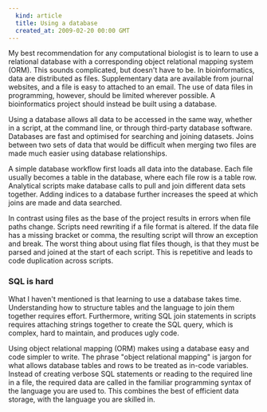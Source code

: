 ```yaml
---
  kind: article
  title: Using a database
  created_at: 2009-02-20 00:00 GMT
---
```

My best recommendation for any computational biologist is to learn to use a relational database with a corresponding object relational mapping system (ORM). This sounds complicated, but doesn't have to be. In bioinformatics, data are distributed as files. Supplementary data are available from journal websites, and a file is easy to attached to an email. The use of data files in programming, however, should be limited wherever possible. A bioinformatics project should instead be built using a database.

Using a database allows all data to be accessed in the same way, whether in a script, at the command line, or through third-party database software. Databases are fast and optimised for searching and joining datasets. Joins between two sets of data that would be difficult when merging two files are made much easier using database relationships.

A simple database workflow first loads all data into the database. Each file usually becomes a table in the database, where each file row is a table row. Analytical scripts make database calls to pull and join different data sets together. Adding indices to a database further increases the speed at which joins are made and data searched.

In contrast using files as the base of the project results in errors when file paths change. Scripts need rewriting if a file format is altered. If the data file has a missing bracket or comma, the resulting script will throw an exception and break. The worst thing about using flat files though, is that they must be parsed and joined at the start of each script. This is repetitive and leads to code duplication across scripts.

### SQL is hard

What I haven't mentioned is that learning to use a database takes time. Understanding how to structure tables and the language to join them together requires effort. Furthermore, writing SQL join statements in scripts requires attaching strings together to create the SQL query, which is complex, hard to maintain, and produces ugly code.

Using object relational mapping (ORM) makes using a database easy and code simpler to write. The phrase "object relational mapping" is jargon for what allows database tables and rows to be treated as in-code variables. Instead of creating verbose SQL statements or reading to the required line in a file, the required data are called in the familiar programming syntax of the language you are used to. This combines the best of efficient data storage, with the language you are skilled in.
